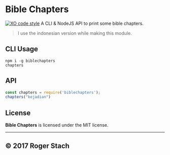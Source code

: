 # Bible Chapters
[![XO code style](https://img.shields.io/badge/code_style-XO-5ed9c7.svg)](https://github.com/sindresorhus/xo)
A CLI & NodeJS API to print some bible chapters.

> I use the indonesian version while making this module.

## CLI Usage
```
npm i -g biblechapters
chapters
```

## API
```javascript
const chapters = require('biblechapters');
chapters("kejadian")
```

## License
**Bible Chapters** is licensed under the MIT license.

___

## © 2017 Roger Stach
